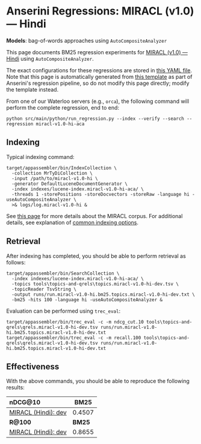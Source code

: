 # Anserini Regressions: MIRACL (v1.0) &mdash; Hindi

**Models**: bag-of-words approaches using `AutoCompositeAnalyzer`

This page documents BM25 regression experiments for [MIRACL (v1.0) &mdash; Hindi](https://github.com/project-miracl/miracl) using `AutoCompositeAnalyzer`.

The exact configurations for these regressions are stored in [this YAML file](../../src/main/resources/regression/miracl-v1.0-hi-aca.yaml).
Note that this page is automatically generated from [this template](../../src/main/resources/docgen/templates/miracl-v1.0-hi-aca.template) as part of Anserini's regression pipeline, so do not modify this page directly; modify the template instead.

From one of our Waterloo servers (e.g., `orca`), the following command will perform the complete regression, end to end:

```
python src/main/python/run_regression.py --index --verify --search --regression miracl-v1.0-hi-aca
```

## Indexing

Typical indexing command:

```
target/appassembler/bin/IndexCollection \
  -collection MrTyDiCollection \
  -input /path/to/miracl-v1.0-hi \
  -generator DefaultLuceneDocumentGenerator \
  -index indexes/lucene-index.miracl-v1.0-hi-aca/ \
  -threads 1 -storePositions -storeDocvectors -storeRaw -language hi -useAutoCompositeAnalyzer \
  >& logs/log.miracl-v1.0-hi &
```

See [this page](https://github.com/project-miracl/miracl) for more details about the MIRACL corpus.
For additional details, see explanation of [common indexing options](../../docs/common-indexing-options.md).

## Retrieval

After indexing has completed, you should be able to perform retrieval as follows:

```
target/appassembler/bin/SearchCollection \
  -index indexes/lucene-index.miracl-v1.0-hi-aca/ \
  -topics tools\topics-and-qrels\topics.miracl-v1.0-hi-dev.tsv \
  -topicReader TsvString \
  -output runs/run.miracl-v1.0-hi.bm25.topics.miracl-v1.0-hi-dev.txt \
  -bm25 -hits 100 -language hi -useAutoCompositeAnalyzer &
```

Evaluation can be performed using `trec_eval`:

```
target/appassembler/bin/trec_eval -c -m ndcg_cut.10 tools\topics-and-qrels\qrels.miracl-v1.0-hi-dev.tsv runs/run.miracl-v1.0-hi.bm25.topics.miracl-v1.0-hi-dev.txt
target/appassembler/bin/trec_eval -c -m recall.100 tools\topics-and-qrels\qrels.miracl-v1.0-hi-dev.tsv runs/run.miracl-v1.0-hi.bm25.topics.miracl-v1.0-hi-dev.txt
```

## Effectiveness

With the above commands, you should be able to reproduce the following results:

| **nDCG@10**                                                                                                  | **BM25**  |
|:-------------------------------------------------------------------------------------------------------------|-----------|
| [MIRACL (Hindi): dev](https://github.com/project-miracl/miracl)                                              | 0.4507    |
| **R@100**                                                                                                    | **BM25**  |
| [MIRACL (Hindi): dev](https://github.com/project-miracl/miracl)                                              | 0.8655    |
